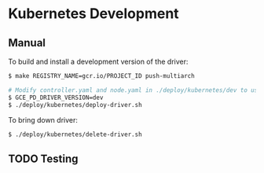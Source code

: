 # Kubernetes Development

## Manual

To build and install a development version of the driver:
```bash
$ make REGISTRY_NAME=gcr.io/PROJECT_ID push-multiarch

# Modify controller.yaml and node.yaml in ./deploy/kubernetes/dev to use dev image
$ GCE_PD_DRIVER_VERSION=dev
$ ./deploy/kubernetes/deploy-driver.sh
```

To bring down driver:
```bash
$ ./deploy/kubernetes/delete-driver.sh
```

## TODO Testing

